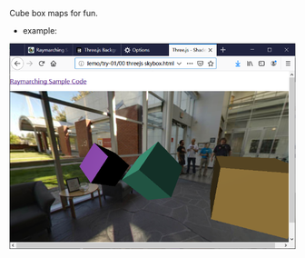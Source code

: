 
Cube box maps for fun.

- example:

![cube example](https://github.com/odys-z/odys-z.github.io/blob/master/notes/opnGL/raymatching/screenshots/000%20threejs%20skybox.png "cube box screenshot")
